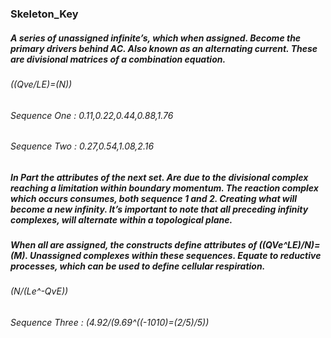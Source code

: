 ### Skeleton_Key


##### A series of unassigned infinite’s, which when assigned. Become the primary drivers behind AC. Also known as an alternating current. These are divisional matrices of a combination equation.

###### ((Qve/LE)=(N))
###### Sequence One : 0.11,0.22,0.44,0.88,1.76
###### Sequence Two : 0.27,0.54,1.08,2.16



##### In Part the attributes of the next set. Are due to the divisional complex reaching a limitation within boundary momentum. The reaction complex which occurs consumes, both sequence 1 and 2. Creating what will become a new infinity. It’s important to note that all preceding infinity complexes, will alternate within a topological plane. 
##### When all are assigned, the constructs define attributes of ((QVe^LE)/N)=(M). Unassigned complexes within these sequences. Equate to reductive processes, which can be used to define cellular respiration. 

###### (N/(Le^-QvE))
###### Sequence Three : (4.92/(9.69^((-1010)=(2/5)/5))


